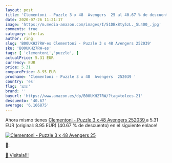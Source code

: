 ```yaml
---
layout: post
title: 'Clementoni - Puzzle 3 x 48  Avengers  25 al 40.67 % de descuento'
date: 2020-07-26 11:21:17
image: 'https://m.media-amazon.com/images/I/51DBx8ty5zL._SL400_.jpg'
comments: true
category: ofertas
author: ring
slug: 'B00UKH27RW-es Clementoni - Puzzle 3 x 48 Avengers 252039'
sku: 'B00UKH27RW-es'
tags: [ 'clementoni','puzzle', ]
actualPrice: 5.31 EUR
currency: EUR
price: 5.31
comparePrice: 8.95 EUR
prodname: 'Clementoni - Puzzle 3 x 48  Avengers  252039 '
country: 'es'
flag: '🇪🇸'
brand: ''
buyurl: 'https://www.amazon.es/dp/B00UKH27RW/?tag=tolees-21'
descuento: '40.67'
average: '6.166875'
---
```


Ahora mismo tienes [Clementoni - Puzzle 3 x 48  Avengers  252039 ](https://www.amazon.es/dp/B00UKH27RW/?tag=tolees-21) a 5.31 EUR (original: 8.95 EUR) (40.67 %  de descuento) en el siguiente enlace!

[![Clementoni - Puzzle 3 x 48  Avengers  25](https://m.media-amazon.com/images/I/51DBx8ty5zL._SL400_.jpg)](https://www.amazon.es/dp/B00UKH27RW/?tag=tolees-21)

🔎:


[🛒 Visítala!!!](https://www.amazon.es/dp/B00UKH27RW/?tag=tolees-21)
